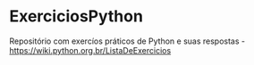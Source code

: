 # ExerciciosPython
Repositório com exercíos práticos de Python e suas respostas - https://wiki.python.org.br/ListaDeExercicios
